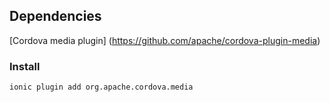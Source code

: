 ## Dependencies

[Cordova media plugin]
(https://github.com/apache/cordova-plugin-media)

### Install

```ionic plugin add org.apache.cordova.media```